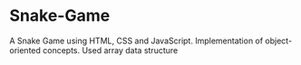 # Snake-Game
A Snake Game using HTML, CSS and JavaScript.
Implementation of object-oriented concepts.
Used array data structure
